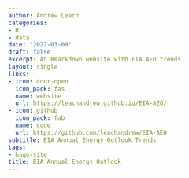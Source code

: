 ```yaml
---
author: Andrew Leach
categories:
- R
- data
date: "2022-03-09"
draft: false
excerpt: An Rmarkdown website with EIA AEO trends
layout: single
links:
- icon: door-open
  icon_pack: fas
  name: website
  url: https://leachandrew.github.io/EIA-AEO/
- icon: github
  icon_pack: fab
  name: code
  url: https://github.com/leachandrew/EIA-AEO
subtitle: EIA Annual Energy Outlook Trends
tags:
- hugo-site
title: EIA Annual Energy Outlook
---
```

